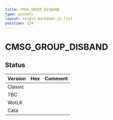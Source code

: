 ```yaml
---
title: CMSG_GROUP_DISBAND
type: packets
layout: single_markdown_in_list
position: 124
---
```


# CMSG_GROUP_DISBAND

## Status

Version | Hex | Comment
---------- | ---------- | ---------- 
Classic |  |  
TBC |  |  
WotLK |  |  
Cata |  |  
